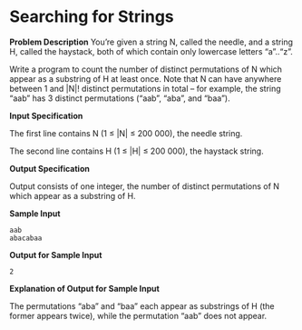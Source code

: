 # Searching for Strings

**Problem Description**
You’re given a string N, called the needle, and a string H, called the haystack, both of which
contain only lowercase letters “a”..“z”.

Write a program to count the number of distinct permutations of N which appear as a substring of
H at least once. Note that N can have anywhere between 1 and |N|! distinct permutations in total
– for example, the string “aab” has 3 distinct permutations (“aab”, “aba”, and “baa”).

**Input Specification**

The first line contains N (1 ≤ |N| ≤ 200 000), the needle string.

The second line contains H (1 ≤ |H| ≤ 200 000), the haystack string.

**Output Specification**

Output consists of one integer, the number of distinct permutations of N which appear as a substring of H.

**Sample Input**
```
aab
abacabaa
```

**Output for Sample Input**
```
2
```

**Explanation of Output for Sample Input**

The permutations “aba” and “baa” each appear as substrings of H (the former appears twice),
while the permutation “aab” does not appear.
